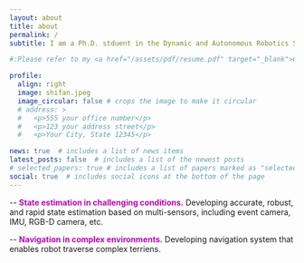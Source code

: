 ```yaml
---
layout: about
title: about
permalink: /
subtitle: I am a Ph.D. stduent in the Dynamic and Autonomous Robotics Systems Lab at the University of Massachusetts Amherst advised by [Donghyun Kim](https://www.cics.umass.edu/people/kim-donghyun). My research focuses on event camera-based <a style='color:#B509AC;'> state estimation </a>, <a style='color:#B509AC;'> perception </a>, and <a style='color:#B509AC;'> navigation </a> in challenging conditions (rapid, low-lighting conditions, etc).

#:Please refer to my <a href="/assets/pdf/resume.pdf" target="_blank">CV</a> for details.

profile:
  align: right
  image: shifan.jpeg
  image_circular: false # crops the image to make it circular
  # address: >
  #   <p>555 your office number</p>
  #   <p>123 your address street</p>
  #   <p>Your City, State 12345</p>

news: true  # includes a list of news items
latest_posts: false  # includes a list of the newest posts
# selected_papers: true # includes a list of papers marked as "selected={true}"
social: true  # includes social icons at the bottom of the page
---
```


    
  -- <a style='color:#B509AC;'><b>State estimation in challenging conditions.</b></a> Developing accurate, robust, and rapid state estimation based on multi-sensors, including event camera, IMU, RGB-D camera, etc.

  -- <a style='color:#B509AC;'><b>Navigation in complex environments.</b></a> Developing navigation system that enables robot traverse complex terriens.
